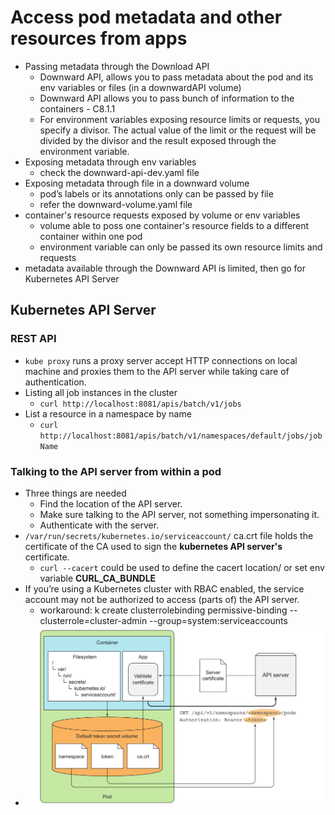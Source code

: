 # Access pod metadata and other resources from apps
* Passing metadata through the Download API
  * Downward API, allows you to pass metadata about the pod and its env variables or files (in a downwardAPI volume)
  * Downward API allows you to pass bunch of information to the containers - C8.1.1
  * For environment variables exposing resource limits or requests, you specify a divisor. The actual value of the limit or the request will be divided by the divisor and the result exposed through the environment variable.
* Exposing metadata through env variables
  * check the downward-api-dev.yaml file
* Exposing metadata through file in a downward volume
  *  pod’s labels or its annotations only can be passed by file
  *  refer the downward-volume.yaml file
* container's resource requests exposed by volume or env variables
  * volume able to poss one container's resource fields to a different container within one pod
  * environment variable can only be passed its own resource limits and requests
* metadata available through the Downward API is limited, then go for Kubernetes API Server
## Kubernetes API Server
### REST API
*  `kube proxy` runs a proxy server accept HTTP connections on local machine and proxies them to the API server while taking care of authentication.
* Listing all job instances in the cluster 
  * `curl http://localhost:8081/apis/batch/v1/jobs`
* List a resource in a namespace by name
  * `curl http://localhost:8081/apis/batch/v1/namespaces/default/jobs/jobName`
### Talking to the API server from within a pod
* Three things are needed
  * Find the location of the API server.
  * Make sure talking to the API server, not something impersonating it.
  * Authenticate with the server.
* `/var/run/secrets/kubernetes.io/serviceaccount/` ca.crt file holds the certificate of the CA used to sign the **kubernetes API server's** certificate.
  * `curl --cacert` could be used to define the cacert location/ or set env variable **CURL_CA_BUNDLE**
* If you’re using a Kubernetes cluster with RBAC enabled, the service account may not be authorized to access (parts of) the API server.
  * workaround: k create clusterrolebinding permissive-binding --clusterrole=cluster-admin --group=system:serviceaccounts
* ![](2022-12-25-23-12-57.png)